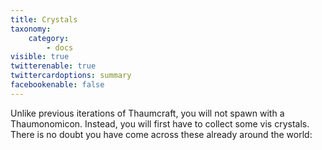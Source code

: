 ```yaml
---
title: Crystals
taxonomy:
    category:
        - docs
visible: true
twitterenable: true
twittercardoptions: summary
facebookenable: false
---
```


Unlike previous iterations of Thaumcraft, you will not spawn with a Thaumonomicon. Instead, you will first have to collect some vis crystals. There is no doubt you have come across these already around the world:
